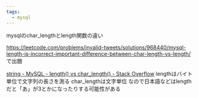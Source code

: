 ```yaml
---
tags:
  - mysql
---
```


mysqlのchar_lengthとlength関数の違い

https://leetcode.com/problems/invalid-tweets/solutions/968440/mysql-length-is-incorrect-important-difference-between-char-length-vs-length/
で出題

[string - MySQL - length() vs char\_length() - Stack Overflow](https://stackoverflow.com/questions/1734334/mysql-length-vs-char-length?rq=1)
lengthはバイト単位で文字列の長さを測る
char_lengthは文字単位
なので日本語などはlengthだと「あ」が3とかになったりする可能性がある